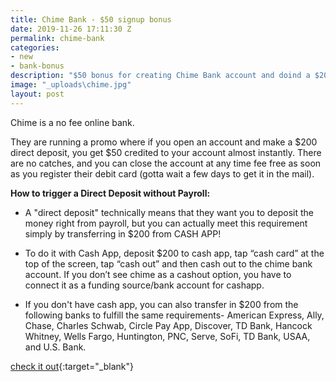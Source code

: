 ```yaml
---
title: Chime Bank - $50 signup bonus
date: 2019-11-26 17:11:30 Z
permalink: chime-bank
categories:
- new
- bank-bonus
description: "$50 bonus for creating Chime Bank account and doind a $200 direct deposit"
image: "_uploads\chime.jpg"
layout: post
---
```


Chime is a no fee online bank. 

They are running a promo where if you open an account and make a $200 direct deposit, you get $50 credited to your account almost instantly. There are no catches, and you can close the account at any time fee free as soon as you register their debit card (gotta wait a few days to get it in the mail). 

**How to trigger a Direct Deposit without Payroll:**

* A "direct deposit" technically means that they want you to deposit the money right from payroll, but you can actually meet this requirement simply by transferring in $200 from CASH APP!

* To do it with Cash App, deposit $200 to cash app, tap “cash card” at the top of the screen, tap “cash out” and then cash out to the chime bank account. If you don’t see chime as a cashout option, you have to connect it as a funding source/bank account for cashapp.

* If you don't have cash app, you can also transfer in $200 from the following banks to fulfill the same requirements- American Express, Ally, Chase, Charles Schwab, Circle Pay App, Discover, TD Bank, Hancock Whitney, Wells Fargo, Huntington, PNC, Serve, SoFi, TD Bank, USAA, and U.S. Bank.


[check it out](https://www.chimebank.com/r/nicholasleeds/){:target="_blank"}
